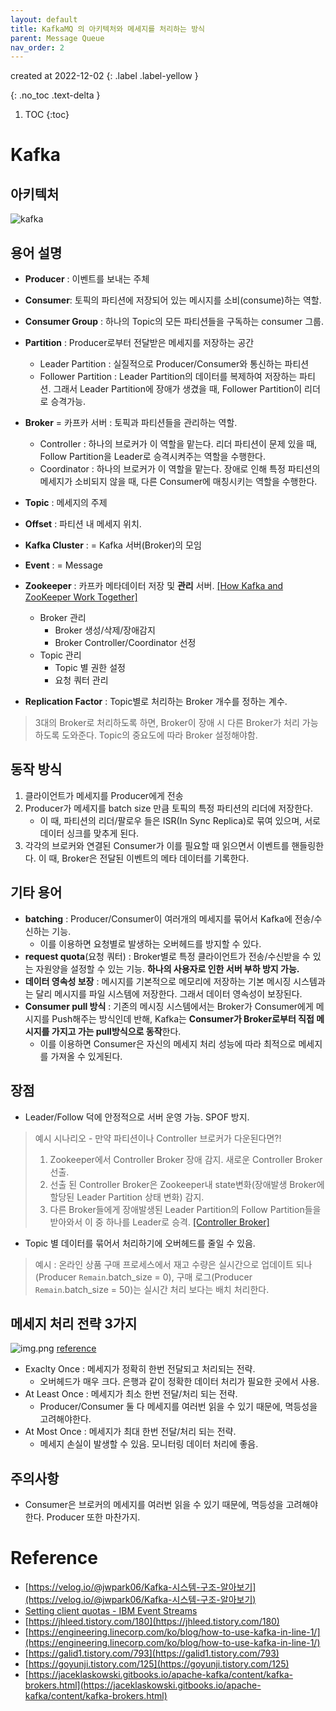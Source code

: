 ```yaml
---
layout: default
title: KafkaMQ 의 아키텍처와 메세지를 처리하는 방식
parent: Message Queue
nav_order: 2
---
```


created at 2022-12-02
{: .label .label-yellow }

{: .no_toc .text-delta }

1. TOC
{:toc}

# Kafka
## 아키텍처

![kafka](../../../assets/img/kafka/image.png)

## 용어 설명
* **Producer** : 이벤트를 보내는 주체
* **Consumer**: 토픽의 파티션에 저장되어 있는 메시지를 소비(consume)하는 역할.
* **Consumer Group** : 하나의 Topic의 모든 파티션들을 구독하는 consumer 그룹.
* **Partition** : Producer로부터 전달받은 메세지를 저장하는 공간
  * Leader Partition : 실질적으로 Producer/Consumer와 통신하는 파티션
  * Follower Partition : Leader Partition의 데이터를 복제하여 저장하는 파티션. 그래서 Leader Partition에 장애가 생겼을 때, Follower Partition이 리더로 승격가능.
* **Broker** = 카프카 서버 : 토픽과 파티션들을 관리하는 역할.
  * Controller : 하나의 브로커가 이 역할을 맡는다. 리더 파티션이 문제 있을 때, Follow Partition을 Leader로 승격시켜주는 역할을 수행한다.
  * Coordinator : 하나의 브로커가 이 역할을 맡는다. 장애로 인해 특정 파티션의 메세지가 소비되지 않을 때, 다른 Consumer에 매칭시키는 역할을 수행한다.
* **Topic** : 메세지의 주제
* **Offset** : 파티션 내 메세지 위치.
* **Kafka Cluster** : = Kafka 서버(Broker)의 모임
* **Event** : = Message
* **Zookeeper** : 카프카 메타데이터 저장 및 **관리** 서버. [[How Kafka and ZooKeeper Work Together]](https://www.openlogic.com/blog/using-kafka-zookeeper)
  * Broker 관리
    * Broker 생성/삭제/장애감지
    * Broker Controller/Coordinator 선정
  * Topic 관리
    * Topic 별 권한 설정
    * 요청 쿼터 관리

* **Replication Factor** : Topic별로 처리하는 Broker 개수를 정하는 계수.
> 3대의 Broker로 처리하도록 하면, Broker이 장애 시 다른 Broker가 처리 가능하도록 도와준다. Topic의 중요도에 따라 Broker 설정해야함.

## 동작 방식
1. 클라이언트가 메세지를 Producer에게 전송
2. Producer가 메세지를 batch size 만큼 토픽의 특정 파티션의 리더에 저장한다.
   * 이 때, 파티션의 리더/팔로우 들은 ISR(In Sync Replica)로  묶여 있으며, 서로 데이터 싱크를 맞추게 된다.
3. 각각의 브로커와 연결된 Consumer가 이를 필요할 때 읽으면서 이벤트를 핸들링한다. 이 때, Broker은 전달된 이벤트의 메타 데이터를 기록한다.

## 기타 용어
* **batching** : Producer/Consumer이 여러개의 메세지를 묶어서 Kafka에 전송/수신하는 기능.
  * 이를 이용하면 요청별로 발생하는 오버헤드를 방지할 수 있다.
* **request quota**(요청 쿼터) : Broker별로 특정 클라이언트가 전송/수신받을 수 있는 자원양을 설정할 수 있는 기능. **하나의 사용자로 인한 서버 부하 방지 가능.**
* **데이터 영속성 보장** : 메시지를 기본적으로 메모리에 저장하는 기본 메시징 시스템과는 달리 메시지를 파일 시스템에 저장한다. 그래서 데이터 영속성이 보장된다.
* **Consumer pull 방식** : 기존의 메시징 시스템에서는 Broker가 Consumer에게 메시지를 Push해주는 방식인데 반해, Kafka는 **Consumer가 Broker로부터 직접 메시지를 가지고 가는 pull방식으로 동작**한다.
  * 이를 이용하면 Consumer은 자신의 메세지 처리 성능에 따라 최적으로 메세지를 가져올 수 있게된다.

## 장점
* Leader/Follow 덕에 안정적으로 서버 운영 가능. SPOF 방지.
> 예시 시나리오 - 만약 파티션이나 Controller 브로커가 다운된다면?!
> 1. Zookeeper에서 Controller Broker 장애 감지. 새로운 Controller Broker 선출.
> 2. 선출 된 Controller Broker은 Zookeeper내 state변화(장애발생 Broker에 할당된 Leader Partition 상태 변화) 감지.
> 3. 다른 Broker들에게 장애발생된 Leader Partition의 Follow Partition들을 받아와서 이 중 하나를 Leader로 승격. [[Controller Broker]](https://jaceklaskowski.gitbooks.io/apache-kafka/content/kafka-controller.html)

* Topic 별 데이터를 묶어서 처리하기에 오버헤드를 줄일 수 있음.
> 예시 : 온라인 상품 구매 프로세스에서 재고 수량은 실시간으로 업데이트 되나(Producer `Remain`.batch_size = 0), 구매 로그(Producer `Remain`.batch_size = 50)는 실시간 처리 보다는 배치 처리한다.

## 메세지 처리 전략 3가지
![img.png](../img.png)
[reference](https://blog.bytebytego.com/p/at-most-once-at-least-once-exactly)

* Exaclty Once : 메세지가 정확히 한번 전달되고 처리되는 전략.
  * 오버헤드가 매우 크다. 은행과 같이 정확한 데이터 처리가 필요한 곳에서 사용. 
* At Least Once : 메세지가 최소 한번 전달/처리 되는 전략.
  * Producer/Consumer 둘 다 메세지를 여러번 읽을 수 있기 때문에, 멱등성을 고려해야한다.
* At Most Once : 메세지가 최대 한번 전달/처리 되는 전략.
  * 메세지 손실이 발생할 수 있음. 모니터링 데이터 처리에 좋음.


## 주의사항
* Consumer은 브로커의 메세지를 여러번 읽을 수 있기 때문에, 멱등성을 고려해야한다. Producer 또한 마찬가지.


# Reference
* [https://velog.io/@jwpark06/Kafka-시스템-구조-알아보기](https://velog.io/@jwpark06/Kafka-시스템-구조-알아보기)
* [Setting client quotas - IBM Event Streams](https://ibm.github.io/event-streams/administering/quotas/)
* [https://jhleed.tistory.com/180](https://jhleed.tistory.com/180)
* [https://engineering.linecorp.com/ko/blog/how-to-use-kafka-in-line-1/](https://engineering.linecorp.com/ko/blog/how-to-use-kafka-in-line-1/)
* [https://galid1.tistory.com/793](https://galid1.tistory.com/793)
* [https://goyunji.tistory.com/125](https://goyunji.tistory.com/125)
* [https://jaceklaskowski.gitbooks.io/apache-kafka/content/kafka-brokers.html](https://jaceklaskowski.gitbooks.io/apache-kafka/content/kafka-brokers.html)
